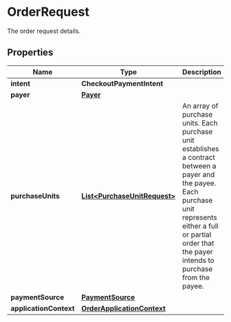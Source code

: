 

# OrderRequest

The order request details.

## Properties

| Name | Type | Description | Notes |
|------------ | ------------- | ------------- | -------------|
|**intent** | **CheckoutPaymentIntent** |  |  |
|**payer** | [**Payer**](Payer.md) |  |  [optional] |
|**purchaseUnits** | [**List&lt;PurchaseUnitRequest&gt;**](PurchaseUnitRequest.md) | An array of purchase units. Each purchase unit establishes a contract between a payer and the payee. Each purchase unit represents either a full or partial order that the payer intends to purchase from the payee. |  |
|**paymentSource** | [**PaymentSource**](PaymentSource.md) |  |  [optional] |
|**applicationContext** | [**OrderApplicationContext**](OrderApplicationContext.md) |  |  [optional] |



